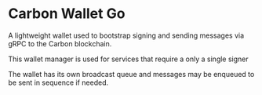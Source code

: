 # Carbon Wallet Go

A lightweight wallet used to bootstrap signing and sending messages via gRPC to the Carbon blockchain.

This wallet manager is used for services that require a only a single signer

The wallet has its own broadcast queue and messages may be enqueued to be sent in sequence if needed.

